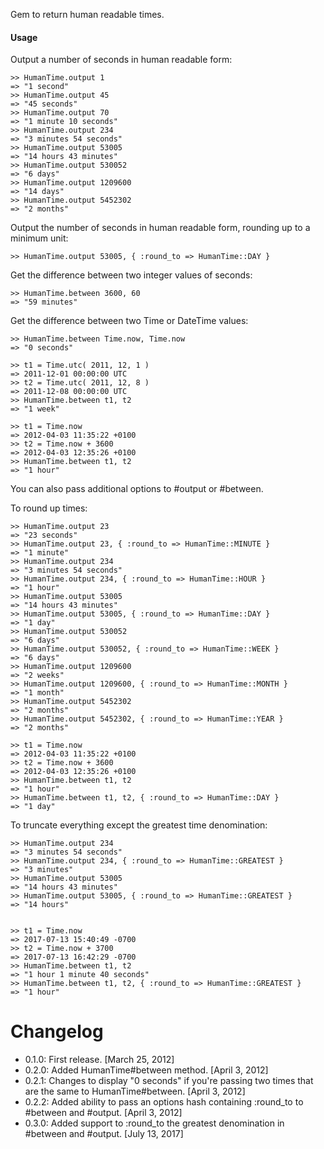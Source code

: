 Gem to return human readable times.

#### Usage

Output a number of seconds in human readable form:

    >> HumanTime.output 1
    => "1 second"
    >> HumanTime.output 45
    => "45 seconds"
    >> HumanTime.output 70
    => "1 minute 10 seconds"
    >> HumanTime.output 234
    => "3 minutes 54 seconds"
    >> HumanTime.output 53005
    => "14 hours 43 minutes"
    >> HumanTime.output 530052
    => "6 days"
    >> HumanTime.output 1209600
    => "14 days"
    >> HumanTime.output 5452302
    => "2 months"
    
Output the number of seconds in human readable form, rounding up to a minimum unit:

    >> HumanTime.output 53005, { :round_to => HumanTime::DAY }
    
Get the difference between two integer values of seconds:

    >> HumanTime.between 3600, 60
    => "59 minutes" 
 
 Get the difference between two Time or DateTime values:
 
    >> HumanTime.between Time.now, Time.now
    => "0 seconds" 
    
    >> t1 = Time.utc( 2011, 12, 1 )
    => 2011-12-01 00:00:00 UTC 
    >> t2 = Time.utc( 2011, 12, 8 )
    => 2011-12-08 00:00:00 UTC 
    >> HumanTime.between t1, t2
    => "1 week" 
    
    >> t1 = Time.now
    => 2012-04-03 11:35:22 +0100 
    >> t2 = Time.now + 3600
    => 2012-04-03 12:35:26 +0100 
    >> HumanTime.between t1, t2
    => "1 hour" 
    
You can also pass additional options to #output or #between.

To round up times:

    >> HumanTime.output 23
    => "23 seconds" 
    >> HumanTime.output 23, { :round_to => HumanTime::MINUTE }
    => "1 minute" 
    >> HumanTime.output 234
    => "3 minutes 54 seconds" 
    >> HumanTime.output 234, { :round_to => HumanTime::HOUR }
    => "1 hour" 
    >> HumanTime.output 53005
    => "14 hours 43 minutes" 
    >> HumanTime.output 53005, { :round_to => HumanTime::DAY }
    => "1 day" 
    >> HumanTime.output 530052
    => "6 days" 
    >> HumanTime.output 530052, { :round_to => HumanTime::WEEK }
    => "6 days" 
    >> HumanTime.output 1209600
    => "2 weeks" 
    >> HumanTime.output 1209600, { :round_to => HumanTime::MONTH }
    => "1 month" 
    >> HumanTime.output 5452302
    => "2 months" 
    >> HumanTime.output 5452302, { :round_to => HumanTime::YEAR }
    => "2 months"
    
    >> t1 = Time.now
    => 2012-04-03 11:35:22 +0100 
    >> t2 = Time.now + 3600
    => 2012-04-03 12:35:26 +0100 
    >> HumanTime.between t1, t2
    => "1 hour" 
    >> HumanTime.between t1, t2, { :round_to => HumanTime::DAY }
    => "1 day" 

To truncate everything except the greatest time denomination:

    >> HumanTime.output 234
    => "3 minutes 54 seconds" 
    >> HumanTime.output 234, { :round_to => HumanTime::GREATEST }
    => "3 minutes" 
    >> HumanTime.output 53005
    => "14 hours 43 minutes" 
    >> HumanTime.output 53005, { :round_to => HumanTime::GREATEST }
    => "14 hours" 
   
    
    >> t1 = Time.now
    => 2017-07-13 15:40:49 -0700 
    >> t2 = Time.now + 3700
    => 2017-07-13 16:42:29 -0700 
    >> HumanTime.between t1, t2
    => "1 hour 1 minute 40 seconds" 
    >> HumanTime.between t1, t2, { :round_to => HumanTime::GREATEST }
    => "1 hour" 
       
# Changelog

- 0.1.0: First release. [March 25, 2012]
- 0.2.0: Added HumanTime#between method. [April 3, 2012]
- 0.2.1: Changes to display "0 seconds" if you're passing two times that are the same to HumanTime#between. [April 3, 2012]
- 0.2.2: Added ability to pass an options hash containing :round_to to #between and #output. [April 3, 2012] 
- 0.3.0: Added support to :round_to the greatest denomination in #between and #output. [July 13, 2017]
